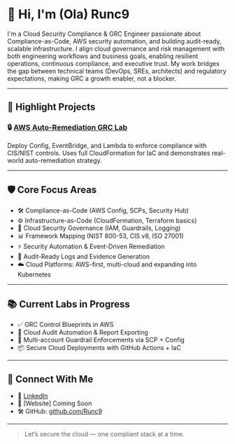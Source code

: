 # 👋 Hi, I'm (Ola) Runc9

I'm a Cloud Security Compliance & GRC Engineer passionate about Compliance-as-Code, AWS security automation, and building audit-ready, scalable infrastructure. I align cloud governance and risk management with both engineering workflows and business goals, enabling resilient operations, continuous compliance, and executive trust. My work bridges the gap between technical teams (DevOps, SREs, architects) and regulatory expectations, making GRC a growth enabler, not a blocker.

---

## 🚀 Highlight Projects

### 🔒 [AWS Auto-Remediation GRC Lab](https://github.com/Runc9/aws-auto-remediation-grc-lab)
Deploy Config, EventBridge, and Lambda to enforce compliance with CIS/NIST controls. Uses full CloudFormation for IaC and demonstrates real-world auto-remediation strategy.

---

## 🛡 Core Focus Areas

- 🛠 Compliance-as-Code (AWS Config, SCPs, Security Hub)
- ⚙️ Infrastructure-as-Code (CloudFormation, Terraform basics)
- 🔐 Cloud Security Governance (IAM, Guardrails, Logging)
- 📊 Framework Mapping (NIST 800-53, CIS v8, ISO 27001)
- ⚡ Security Automation & Event-Driven Remediation
- 🧾 Audit-Ready Logs and Evidence Generation
- ☁️ Cloud Platforms: AWS-first, multi-cloud and  expanding into Kubernetes

---

## 📚 Current Labs in Progress

- ✅ GRC Control Blueprints in AWS
- 🔄 Cloud Audit Automation & Report Exporting
- 🧱 Multi-account Guardrail Enforcements via SCP + Config
- 📦 Secure Cloud Deployments with GitHub Actions + IaC

---

## 🔗 Connect With Me

- 💼 [LinkedIn](https://www.linkedin.com/in/olasecurity)
- 📄 [Website] Coming Soon
- 🛠 GitHub: [github.com/Runc9](https://github.com/Runc9)

---

> Let’s secure the cloud — one compliant stack at a time.
